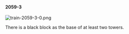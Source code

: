 #### 2059-3
![train-2059-3-0.png](https://github.com/lil-lab/nlvr/raw/master/nlvr/train/images/31/train-2059-3-0.png "train-2059-3-0.png")

There is a black block as the base of at least two towers.
